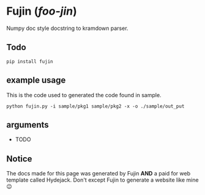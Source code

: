 # Fujin (*foo-jin*)


Numpy doc style docstring to kramdown parser.

## Todo 

`pip install fujin`

## example usage

This is the code used to generated the code found in sample.

`python fujin.py -i sample/pkg1 sample/pkg2 -x -o ./sample/out_put`

## arguments

- TODO


## Notice

The docs made for this page was generated by Fujin **AND** a paid for web template called Hydejack.
Don't except Fujin to generate a website like mine :wink:

